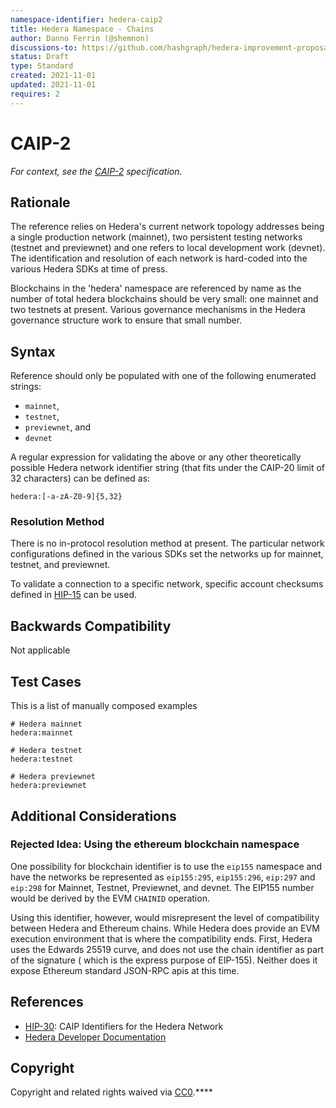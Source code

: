 ```yaml
---
namespace-identifier: hedera-caip2
title: Hedera Namespace - Chains
author: Danno Ferrin (@shemnon)
discussions-to: https://github.com/hashgraph/hedera-improvement-proposal/discussions/169
status: Draft
type: Standard
created: 2021-11-01
updated: 2021-11-01
requires: 2
---
```


# CAIP-2

*For context, see the [CAIP-2][] specification.*

## Rationale

The reference relies on Hedera's current network topology addresses being a
single production network (mainnet), two persistent testing networks (testnet
and previewnet) and one refers to local development work (devnet). The
identification and resolution of each network is hard-coded into the various
Hedera SDKs at time of press.

Blockchains in the 'hedera' namespace are referenced by name as the number of
total hedera blockchains should be very small: one mainnet and two testnets at
present. Various governance mechanisms in the Hedera governance structure work
to ensure that small number.

## Syntax

Reference should only be populated with one of the following enumerated strings:
- `mainnet`, 
- `testnet`, 
- `previewnet`, and 
- `devnet`

A regular expression for validating the above or any other theoretically
possible Hedera network identifier string (that fits under the CAIP-20 limit of
32 characters) can be defined as:

```
hedera:[-a-zA-Z0-9]{5,32}
```

### Resolution Method

There is no in-protocol resolution method at present. The particular network
configurations defined in the various SDKs set the networks up for mainnet,
testnet, and previewnet. 

To validate a connection to a specific network, specific account checksums
defined in [HIP-15][] can be used.

## Backwards Compatibility

Not applicable

## Test Cases

This is a list of manually composed examples

```
# Hedera mainnet
hedera:mainnet

# Hedera testnet
hedera:testnet

# Hedera previewnet
hedera:previewnet
```

## Additional Considerations

### Rejected Idea: Using the ethereum blockchain namespace

One possibility for blockchain identifier is to use the `eip155` namespace and
have the networks be represented as `eip155:295`, `eip155:296`, `eip:297`
and `eip:298` for Mainnet, Testnet, Previewnet, and devnet. The EIP155 number
would be derived by the EVM `CHAINID` operation.

Using this identifier, however, would misrepresent the level of compatibility
between Hedera and Ethereum chains. While Hedera does provide an EVM execution
environment that is where the compatibility ends. First, Hedera uses the Edwards
25519 curve, and does not use the chain identifier as part of the signature (
which is the express purpose of EIP-155). Neither does it expose Ethereum
standard JSON-RPC apis at this time.

## References

- [HIP-30][]: CAIP Identifiers for the Hedera Network
- [Hedera Developer Documentation](https://docs.hedera.com/guides/)

[CAIP-2]: https://github.com/chainAgnostic/CAIPS/caip-2.md
[CAIP-10]: https://github.com/chainAgnostic/CAIPS/caip-10.md
[CAIP-19]: https://github.com/chainAgnostic/CAIPS/caip-19.md
[HIP-15]: https://github.com/hashgraph/hedera-improvement-proposal/blob/master/HIP/hip-15.md
[HIP-30]: https://github.com/hashgraph/hedera-improvement-proposal/blob/master/HIP/hip-30.md
[Hedera Developer Documentation]: https://docs.hedera.com/guides/
[Native Account Syntax]: https://docs.hedera.com/guides/core-concepts/accounts#account-id
[Hedera Token Service SDK Docs]: https://docs.hedera.com/guides/docs/sdks/tokens
[ERC20 & ERC721 Compatibility]: https://docs.hedera.com/guides/core-concepts/smart-contracts/supported-erc-token-standards

## Copyright

Copyright and related rights waived
via [CC0](https://creativecommons.org/publicdomain/zero/1.0/).****